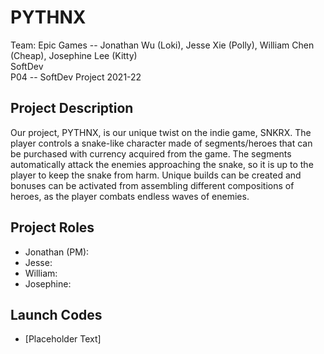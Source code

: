 # PYTHNX

Team: Epic Games -- Jonathan Wu (Loki), Jesse Xie (Polly), William Chen (Cheap), Josephine Lee (Kitty)  
SoftDev  
P04 -- SoftDev Project 2021-22

## Project Description
Our project, PYTHNX, is our unique twist on the indie game, SNKRX. The player controls a snake-like character made of segments/heroes that can be purchased with currency acquired from the game. The segments automatically attack the enemies approaching the snake, so it is up to the player to keep the snake from harm. Unique builds can be created and bonuses can be activated from assembling different compositions of heroes, as the player combats endless waves of enemies. 

## Project Roles
- Jonathan (PM):
- Jesse:
- William:
- Josephine:

## Launch Codes
- [Placeholder Text]
